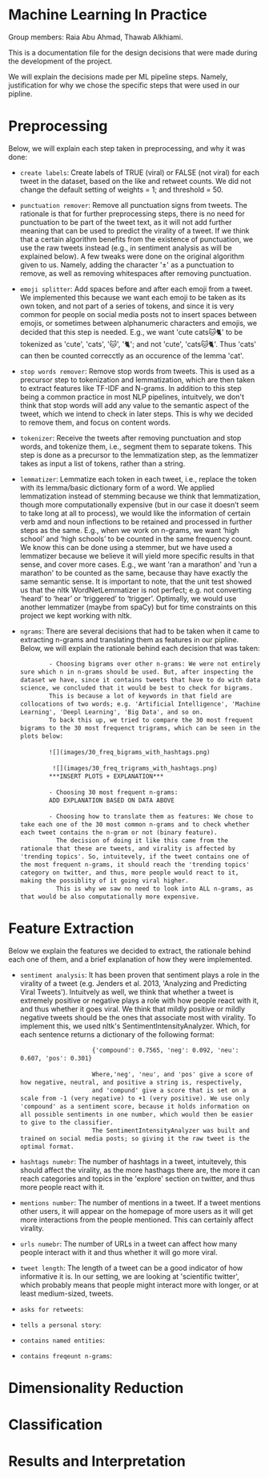 # Machine Learning In Practice

Group members: Raia Abu Ahmad, Thawab Alkhiami.

This is a documentation file for the design decisions that were made during the development of the project.

We will explain the decisions made per ML pipeline steps. Namely, justification for why we chose the specific steps that were used in our pipline.

# Preprocessing
Below, we will explain each step taken in preprocessing, and why it was done:

- ``create labels``: Create labels of TRUE (viral) or FALSE (not viral) for each tweet in the dataset, based on the like and retweet counts.
                     We did not change the default setting of weights = 1; and threshold = 50. 
                     
- ``punctuation remover``: Remove all punctuation signs from tweets. The rationale is that for further preprocessing steps, there is no need for punctuation to be part of the tweet text, 
                           as it will not add further meaning that can be used to predict the virality of a tweet. If we think that a certain algorithm benefits from the existence of punctuation,
                           we use the raw tweets instead (e.g., in sentiment analysis as will be explained below).
                           A few tweaks were done on the original algorithm given to us. Namely, adding the character '±' as a punctuation to remove, as well as removing whitespaces after removing punctuation.

- ``emoji splitter``: Add spaces before and after each emoji from a tweet. We implemented this because we want each emoji to be taken as its own token, and not part of a series of tokens, and since it is very common for people on social media posts not to
                      insert spaces between emojis, or sometimes between alphanumeric characters and emojis, we decided that this step is needed.
                      E.g., we want 'cute cats🐱🐈' to be tokenized as 'cute', 'cats', '🐱', '🐈'; and not 'cute', 'cats🐱🐈'. Thus 'cats' can then be counted correcctly as an occurence of the lemma 'cat'.
                   
- ``stop words remover``: Remove stop words from tweets. This is used as a precursor step to tokenization and lemmatization, which are then taken to extract features like TF-IDF and N-grams.
                          In addition to this step being a common practice in most NLP pipelines, intuitvely, we don't think that stop words will add any value to the semantic aspect of the tweet, 
                          which we intend to check in later steps. This is why we decided to remove them, and focus on content words.
                          
- ``tokenizer``: Receive the tweets after removing punctuation and stop words, and tokenize them, i.e., segment them to separate tokens. This step is done as a precursor to the lemmatization step, 
                 as the lemmatizer takes as input a list of tokens, rather than a string.
                 
- ``lemmatizer``: Lemmatize each token in each tweet, i.e., replace the token with its lemma/basic dictionary form of a word. 
                  We applied lemmatization instead of stemming because we think that lemmatization, though more computationally expensive
                  (but in our case it doesn’t seem to take long at all to process), we would like the information of certain verb amd and noun inflections to be retained and processed in further steps as the same. E.g., when we work on n-grams, we want ‘high school’ and ‘high schools’ to be counted in the same frequency count. 
                  We know this can be done using a stemmer, but we have used a lemmatizer because we believe it will yield more specific results in that sense, and cover more cases. E.g., we want 'ran a marathon' and 'run a marathon' to be counted as the same, because thay have exactly the same semantic sense. 
                  It is important to note, that the unit test showed us that the nltk WordNetLemmatizer is not perfect; e.g. not converting ‘heard’ to ‘hear’ or ‘triggered’ to ‘trigger’. Optimally, we would use another lemmatizer (maybe from spaCy) but for time constraints on this project we kept working with nltk. 
                  

- ``ngrams``: There are several decisions that had to be taken when it came to extracting n-grams and translating them as features in our pipline.
              Below, we will explain the rationale behind each decision that was taken:
              
              - Choosing bigrams over other n-grams: We were not entirely sure which n in n-grams should be used. But, after inspecting the dataset we have, since it contains tweets that have to do with data science, we concluded that it would be best to check for bigrams.
              This is because a lot of keywords in that field are collocations of two words; e.g. 'Artificial Intelligence', 'Machine Learning', 'Deepl Learning', 'Big Data', and so on.
              To back this up, we tried to compare the 30 most frequent bigrams to the 30 most frequenct trigrams, which can be seen in the plots below:
              
              ![](images/30_freq_bigrams_with_hashtags.png)
              
               ![](images/30_freq_trigrams_with_hashtags.png)
              ***INSERT PLOTS + EXPLANATION***
              
              - Choosing 30 most frequent n-grams:
              ADD EXPLANATION BASED ON DATA ABOVE
              
              - Choosing how to translate them as features: We chose to take each one of the 30 most common n-grams and to check whether each tweet contains the n-gram or not (binary feature).
                The decision of doing it like this came from the rationale that these are tweets, and virality is affected by 'trending topics'. So, intuitevely, if the tweet contains one of the most frequent n-grams, it should reach the 'trending topics' category on twitter, and thus, more people would react to it, making the possiblity of it going viral higher.
                This is why we saw no need to look into ALL n-grams, as that would be also computationally more expensive.

# Feature Extraction
Below we explain the features we decided to extract, the rationale behind each one of them, and a brief explanation of how they were implemented.

- ``sentiment analysis``: It has been proven that sentiment plays a role in the virality of a tweet (e.g. Jenders et al. 2013, 'Analyzing and Predicting Viral Tweets'). Intuitvely as well, we think that whether a tweet is extremely positive or negative plays a role with how people react with it, and thus whether it goes viral. 
                          We think that mildly positive or mildly negative tweets should be the ones that associate most with virality. 
                          To implement this, we used nltk's SentimentIntensityAnalyzer. Which, for each sentence returns a dictionary of the following format:
                          
                          {'compound': 0.7565, 'neg': 0.092, 'neu': 0.607, 'pos': 0.301}
                          
                          Where,'neg', 'neu', and 'pos' give a score of how negative, neutral, and positive a string is, respectively,
                          and 'compund' give a score that is set on a scale from -1 (very negative) to +1 (very positive). We use only 'compound' as a sentiment score, because it holds information on all possible sentiments in one number, which would then be easier to give to the classifier.
                          The SentimentIntensityAnalyzer was built and trained on social media posts; so giving it the raw tweet is the optimal format.
                          
- ``hashtags numebr``: The number of hashtags in a tweet, intuitevely, this should affect the virality, as the more hasthags there are, the more it can reach categories and topics in the 'explore' section on twitter, and thus more people react with it.

- ``mentions number``: The number of mentions in a tweet. If a tweet mentions other users, it will appear on the homepage of more users as it will get more interactions from the people mentioned. This can certainly affect virality. 

- ``urls numebr``: The number of URLs in a tweet can affect how many people interact with it and thus whether it will go more viral. 

- ``tweet length``: The length of a tweet can be a good indicator of how informative it is. In our setting, we are looking at 'scientific twitter', which probably means that people might interact more with longer, or at least medium-sized, tweets.

- ``asks for retweets``: 

- ``tells a personal story``:

- ``contains named entities``:

- ``contains freqeunt n-grams``:

# Dimensionality Reduction


# Classification


# Results and Interpretation










